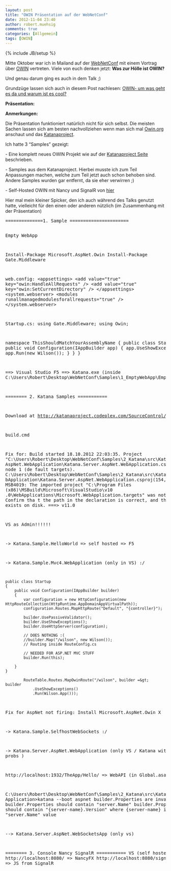 ```yaml
---
layout: post
title: "OWIN Präsentation auf der WebNetConf"
date: 2012-11-04 23:40
author: robert.muehsig
comments: true
categories: [Allgemein]
tags: [OWIN]
---
```

{% include JB/setup %}
<p>Mitte Oktober war ich in Mailand auf der <a href="http://webnetconf.eu/">WebNetConf</a> mit einem Vortrag über <a href="http://owin.org">OWIN</a> vertreten. Viele von euch denken jetzt: <strong>Was zur Hölle ist OWIN? </strong></p> <p>Und genau darum ging es auch in dem Talk ;)</p> <p>Grundzüge lassen sich auch in diesem Post nachlesen: <a href="{{BASE_PATH}}/2012/06/06/owin-um-was-geht-es-da-und-warum-ist-es-cool/">OWIN- um was geht es da und warum ist es cool?</a></p> <p><strong>Präsentation:</strong></p><script async class="speakerdeck-embed" data-id="5096e6a02fd11800020499f6" data-ratio="1.3333333333333333" src="//speakerdeck.com/assets/embed.js"></script> <p><strong>Anmerkungen:</strong></p> <p>Die Präsentation funktioniert natürlich nicht für sich selbst. Die meisten Sachen lassen sich am besten nachvollziehen wenn man sich mal <a href="http://owin.org/">Owin.org</a> anschaut und das <a href="http://katanaproject.codeplex.com/">Katanaproject</a>.</p> <p>Ich hatte 3 “Samples” gezeigt:</p> <p>- Eine komplett neues OWIN Projekt wie auf der <a href="http://katanaproject.codeplex.com/documentation">Katanaproject Seite</a> beschrieben.</p> <p>- Samples aus dem Katanaproject. Hierbei musste ich zum Teil Anpassungen machen, welche zum Teil jetzt auch schon behoben sind. Andere Samples wurden gar entfernt, da sie eher verwirren ;)</p> <p>- Self-Hosted OWIN mit Nancy und SignalR von <a href="https://github.com/loudej/owin-samples/tree/master/src/ConsoleNancySignalR">hier</a></p> <p>Hier mal mein kleiner Spicker, den ich auch während des Talks genutzt hatte, vielleicht für den einen oder anderen nützlich (im Zusammenhang mit der Präsentation)</p><pre>==============1. Sample ======================

Empty WebApp

Install-Package Microsoft.AspNet.Owin 
Install-Package Gate.Middleware 

web.config:
&lt;appsettings&gt;
  &lt;add value="true" key="owin:HandleAllRequests" /&gt;
  &lt;add value="true" key="owin:SetCurrentDirectory" /&gt;
&lt;/appsettings&gt;
&lt;system.webserver&gt;
  &lt;modules runallmanagedmodulesforallrequests="true" /&gt;
&lt;/system.webserver&gt;

Startup.cs:
using Gate.Middleware;
using Owin;

namespace ThisShouldMatchYourAssemblyName
{
    public class Startup
    {
        public void Configuration(IAppBuilder app)
        {
            app.UseShowExceptions();
            app.Run(new Wilson());
        }
    }
}


==&gt; Visual Studio F5
==&gt; Katana.exe (inside C:\Users\Robert\Desktop\WebNetConf\Samples\1_EmptyWebApp\EmptyWebApp\EmptyWebApp)


======== 2. Katana Samples ===========

Download at http://katanaproject.codeplex.com/SourceControl/changeset/view/486788fd7c3b

build.cmd

Fix for:
Build started 18.10.2012 22:03:35.
Project "C:\Users\Robert\Desktop\WebNetConf\Samples\2_Katana\src\Katana.Server.
AspNet.WebApplication\Katana.Server.AspNet.WebApplication.csproj" on node 1 (de
fault targets).
C:\Users\Robert\Desktop\WebNetConf\Samples\2_Katana\src\Katana.Server.AspNet.We
bApplication\Katana.Server.AspNet.WebApplication.csproj(154,3): error MSB4019:
The imported project "C:\Program Files (x86)\MSBuild\Microsoft\VisualStudio\v10
.0\WebApplications\Microsoft.WebApplication.targets" was not found. Confirm tha
t the path in the  declaration is correct, and that the file exists on
disk.
===&gt; v11.0 

VS as Admin!!!!!!

-&gt; Katana.Sample.HelloWorld =&gt; self hosted =&gt; F5

-&gt; Katana.Sample.Mvc4.WebApplication (only in VS) :/

    public class Startup
    {
        public void Configuration(IAppBuilder builder)
        {
            var configuration = new HttpConfiguration(new HttpRouteCollection(HttpRuntime.AppDomainAppVirtualPath));
            configuration.Routes.MapHttpRoute("Default", "{controller}");

            builder.UsePassiveValidator();
            builder.UseShowExceptions();
            builder.UseHttpServer(configuration);

            // DOES NOTHING :(
            //builder.Map("/wilson", new Wilson());
            // Routing inside RouteConfig.cs

            // NEEDED FOR ASP.NET MVC STUFF
            builder.Run(this);

        }
    }

            RouteTable.Routes.MapOwinRoute("/wilson", builder =&gt; builder
                .UseShowExceptions()
                .Run(Wilson.App()));


Fix for AspNet not firing:
Install Microsoft.AspNet.Owin X

-&gt; Katana.Sample.SelfhostWebSockets :/

-&gt; Katana.Server.AspNet.WebApplication (only VS / Katana with probs )

http://localhost:1932/TheApp/Hello/ =&gt; WebAPI (in Global.asax)

C:\Users\Robert\Desktop\WebNetConf\Samples\2_Katana\src\Katana.Server.AspNet.Web
Application&gt;katana --boot aspnet
builder.Properties are invalid
builder.Properties should contain "server.Name"
builder.Properties should contain "{server-name}.Version" where {server-name} is
 "server.Name" value

--&gt; Katana.Server.AspNet.WebSocketsApp (only vs)

======== 3. Console Nancy SignalR ===========
VS (self hosted katana)
http://localhost:8080/ =&gt; NancyFX
http://localhost:8080/signalr/hubs =&gt; JS from SignalR

</pre>
